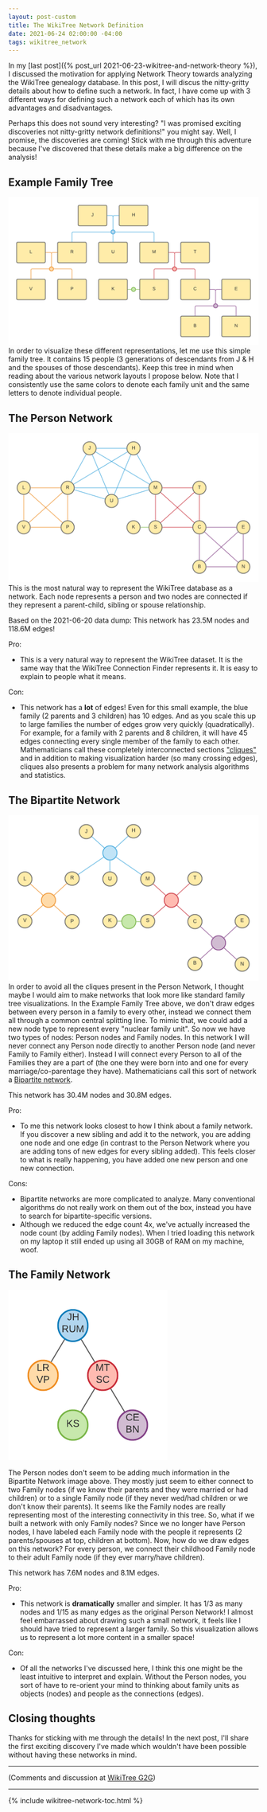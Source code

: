 ```yaml
---
layout: post-custom
title: The WikiTree Network Definition
date: 2021-06-24 02:00:00 -04:00
tags: wikitree_network
---
```


In my [last post]({% post_url 2021-06-23-wikitree-and-network-theory %}), I discussed the motivation for applying Network Theory towards analyzing the WikiTree genealogy database. In this post, I will discus the nitty-gritty details about how to define such a network. In fact, I have come up with 3 different ways for defining such a network each of which has its own advantages and disadvantages.

Perhaps this does not sound very interesting? "I was promised exciting discoveries not nitty-gritty network definitions!" you might say. Well, I promise, the discoveries are coming! Stick with me through this adventure because I've discovered that these details make a big difference on the analysis!

## Example Family Tree

![Example Family Tree](/assets/images/example_tree.png "Example Family Tree")
In order to visualize these different representations, let me use this simple family tree. It contains 15 people (3 generations of descendants from J & H and the spouses of those descendants). Keep this tree in mind when reading about the various network layouts I propose below. Note that I consistently use the same colors to denote each family unit and the same letters to denote individual people.

## The Person Network

![Example Person Network](/assets/images/example_person_network.png "Example Person Network")
This is the most natural way to represent the WikiTree database as a network. Each node represents a person and two nodes are connected if they represent a parent-child, sibling or spouse relationship.

Based on the 2021-06-20 data dump: This network has 23.5M nodes and 118.6M edges!

Pro:
* This is a very natural way to represent the WikiTree dataset. It is the same way that the WikiTree Connection Finder represents it. It is easy to explain to people what it means.

Con:
* This network has a **lot** of edges! Even for this small example, the blue family (2 parents and 3 children) has 10 edges. And as you scale this up to large families the number of edges grow very quickly (quadratically). For example, for a family with 2 parents and 8 children, it will have 45 edges connecting every single member of the family to each other. Mathematicians call these completely interconnected sections ["cliques"](https://en.wikipedia.org/wiki/Clique_(graph_theory)) and in addition to making visualization harder (so many crossing edges), cliques also presents a problem for many network analysis algorithms and statistics.

## The Bipartite Network

![Example Bipartite Network](/assets/images/example_bipartite_network.png "Example Bipartite Network")
In order to avoid all the cliques present in the Person Network, I thought maybe I would aim to make networks that look more like standard family tree visualizations. In the Example Family Tree above, we don't draw edges between every person in a family to every other, instead we connect them all through a common central splitting line. To mimic that, we could add a new node type to represent every "nuclear family unit". So now we have two types of nodes: Person nodes and Family nodes. In this network I will never connect any Person node directly to another Person node (and never Family to Family either). Instead I will connect every Person to all of the Families they are a part of (the one they were born into and one for every marriage/co-parentage they have). Mathematicians call this sort of network a [Bipartite network](https://en.wikipedia.org/wiki/Bipartite_graph).

This network has 30.4M nodes and 30.8M edges.

Pro:
* To me this network looks closest to how I think about a family network. If you discover a new sibling and add it to the network, you are adding one node and one edge (in contrast to the Person Network where you are adding tons of new edges for every sibling added). This feels closer to what is really happening, you have added one new person and one new connection.

Cons:
* Bipartite networks are more complicated to analyze. Many conventional algorithms do not really work on them out of the box, instead you have to search for bipartite-specific versions.
* Although we reduced the edge count 4x, we've actually increased the node count (by adding Family nodes). When I tried loading this network on my laptop it still ended up using all 30GB of RAM on my machine, woof.

## The Family Network

![Example Family Network](/assets/images/example_family_network.png "Example Family Network")

The Person nodes don't seem to be adding much information in the Bipartite Network image above. They mostly just seem to either connect to two Family nodes (if we know their parents and they were married or had children) or to a single Family node (if they never wed/had children or we don't know their parents). It seems like the Family nodes are really representing most of the interesting connectivity in this tree. So, what if we built a network with only Family nodes? Since we no longer have Person nodes, I have labeled each Family node with the people it represents (2 parents/spouses at top, children at bottom). Now, how do we draw edges on this network? For every person, we connect their childhood Family node to their adult Family node (if they ever marry/have children).

This network has 7.6M nodes and 8.1M edges.

Pro:
* This network is **dramatically** smaller and simpler. It has 1/3 as many nodes and 1/15 as many edges as the original Person Network! I almost feel embarrassed about drawing such a small network, it feels like I should have tried to represent a larger family. So this visualization allows us to represent a lot more content in a smaller space!

Con:
* Of all the networks I've discussed here, I think this one might be the least intuitive to interpret and explain. Without the Person nodes, you sort of have to re-orient your mind to thinking about family units as objects (nodes) and people as the connections (edges).

## Closing thoughts

Thanks for sticking with me through the details! In the next post, I'll share the first exciting discovery I've made which wouldn't have been possible without having these networks in mind.

---------

(Comments and discussion at [WikiTree G2G](https://www.wikitree.com/g2g/1258747/wikitree-network-defined))

---------

{% include wikitree-network-toc.html %}
